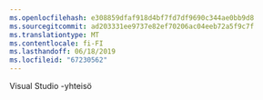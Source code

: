 ```yaml
---
ms.openlocfilehash: e308859dfaf918d4bf7fd7df9690c344ae0bb9d8
ms.sourcegitcommit: ad203331ee9737e82ef70206ac04eeb72a5f9c7f
ms.translationtype: MT
ms.contentlocale: fi-FI
ms.lasthandoff: 06/18/2019
ms.locfileid: "67230562"
---
```

Visual Studio -yhteisö